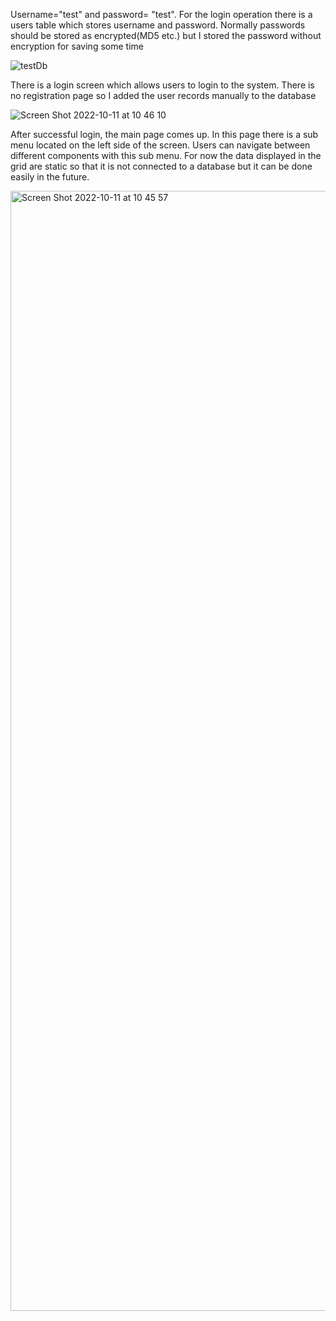 Username="test" and password= "test".
  For the login operation there is a users table which stores username and password. Normally passwords should be stored as encrypted(MD5 etc.) but I stored the password without encryption for saving some time

![testDb](https://user-images.githubusercontent.com/101804555/195028760-a753d0fb-6efc-41db-98c6-2f62de6d2e76.jpeg)

  There is a login screen which allows users to login to the system. There is no registration page so I added the user records manually to the database

![Screen Shot 2022-10-11 at 10 46 10](https://user-images.githubusercontent.com/101804555/195028827-25c5d5f2-6070-4bd2-ba0a-a1355321fe73.png)

  After successful login, the main page comes up.  In this page there is a sub menu located on the left side of the screen. Users can navigate between different components with this sub menu. For now the data displayed in the grid are static so that it is not connected to a database but it can be done easily in the future.

<img width="1792" alt="Screen Shot 2022-10-11 at 10 45 57" src="https://user-images.githubusercontent.com/101804555/195028852-2daa8bab-8a33-4cc7-a295-6592aa4ad45d.png">
